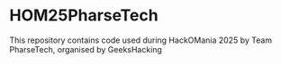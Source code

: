 # HOM25PharseTech
This repository contains code used during HackOMania 2025 by Team PharseTech, organised by GeeksHacking
